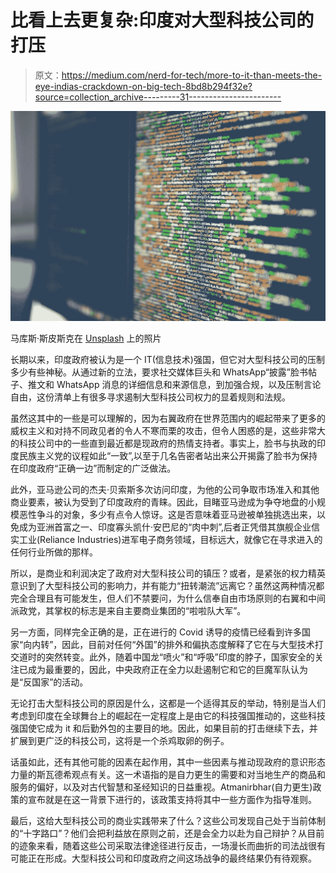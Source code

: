 # 比看上去更复杂:印度对大型科技公司的打压

> 原文：<https://medium.com/nerd-for-tech/more-to-it-than-meets-the-eye-indias-crackdown-on-big-tech-8bd8b294f32e?source=collection_archive---------31----------------------->

![](img/d03cd7258e3e5938533687cdf2e5cdd0.png)

马库斯·斯皮斯克在 [Unsplash](https://unsplash.com?utm_source=medium&utm_medium=referral) 上的照片

长期以来，印度政府被认为是一个 IT(信息技术)强国，但它对大型科技公司的压制多少有些神秘。从通过新的立法，要求社交媒体巨头和 WhatsApp“披露”脸书帖子、推文和 WhatsApp 消息的详细信息和来源信息，到加强合规，以及压制言论自由，这份清单上有很多寻求遏制大型科技公司权力的显着规则和法规。

虽然这其中的一些是可以理解的，因为右翼政府在世界范围内的崛起带来了更多的威权主义和对持不同政见者的令人不寒而栗的攻击，但令人困惑的是，这些非常大的科技公司中的一些直到最近都是现政府的热情支持者。事实上，脸书与执政的印度民族主义党的议程如此“一致”,以至于几名告密者站出来公开揭露了脸书为保持在印度政府“正确一边”而制定的广泛做法。

此外，亚马逊公司的杰夫·贝索斯多次访问印度，为他的公司争取市场准入和其他商业要素，被认为受到了印度政府的青睐。因此，目睹亚马逊成为争夺地盘的小规模恶性争斗的对象，多少有点令人惊讶。这是否意味着亚马逊被单独挑选出来，以免成为亚洲首富之一、印度寡头凯什·安巴尼的“肉中刺”,后者正凭借其旗舰企业信实工业(Reliance Industries)进军电子商务领域，目标远大，就像它在寻求进入的任何行业所做的那样。

所以，是商业和利润决定了政府对大型科技公司的镇压？或者，是紧张的权力精英意识到了大型科技公司的影响力，并有能力“扭转潮流”远离它？虽然这两种情况都完全合理且有可能发生，但人们不禁要问，为什么信奉自由市场原则的右翼和中间派政党，其掌权的标志是来自主要商业集团的“啦啦队大军”。

另一方面，同样完全正确的是，正在进行的 Covid 诱导的疫情已经看到许多国家“向内转”，因此，目前对任何“外国”的排外和偏执态度解释了它在与大型技术打交道时的突然转变。此外，随着中国龙“喷火”和“呼吸”印度的脖子，国家安全的关注已成为最重要的，因此，中央政府正在全力以赴遏制它和它的巨魔军队认为是“反国家”的活动。

无论打击大型科技公司的原因是什么，这都是一个适得其反的举动，特别是当人们考虑到印度在全球舞台上的崛起在一定程度上是由它的科技强国推动的，这些科技强国使它成为 it 和后勤外包的主要目的地。因此，如果目前的打击继续下去，并扩展到更广泛的科技公司，这将是一个杀鸡取卵的例子。

话虽如此，还有其他可能的因素在起作用，其中一些因素与推动现政府的意识形态力量的斯瓦德希观点有关。这一术语指的是自力更生的需要和对当地生产的商品和服务的偏好，以及对古代智慧和圣经知识的日益重视。Atmanirbhar(自力更生)政策的宣布就是在这一背景下进行的，该政策支持将其中一些方面作为指导准则。

最后，这给大型科技公司的商业实践带来了什么？这些公司发现自己处于当前体制的“十字路口”？他们会把利益放在原则之前，还是会全力以赴为自己辩护？从目前的迹象来看，随着这些公司采取法律途径进行反击，一场漫长而曲折的司法战很有可能正在形成。大型科技公司和印度政府之间这场战争的最终结果仍有待观察。